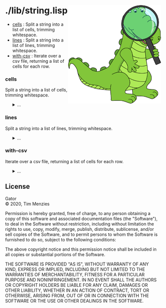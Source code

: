 <a name=top>
<img width=300 align=right src="https://raw.githubusercontent.com/timm/gator/main/docs/img/gator.png">

# ./lib/string.lisp
- [cells](#cells) : Split a string into a list of cells, trimming whitespace.
- [lines](#lines) : Split a string into a list of lines, trimming whitespace.
- [with-csv](#with-csv) : Iterate over a csv file, returning a list of cells for each row.

### cells

Split a string into a list of cells, trimming whitespace.

<ul><details><summary>...</summary>

```lisp
(defun cells (s &optional (lo 0) (hi (position #\, s :start (1+ lo))))
  "split a string into a list of cells, trimming whitespace."
  (cons (string-trim '(#\  #\tab #\newline) (subseq s lo hi))
        (if hi
            (cells s (1+ hi)))))
```
</details></ul>

### lines

Split a string into a list of lines, trimming whitespace.

<ul><details><summary>...</summary>

```lisp
(defun lines (s &optional (lo 0) (hi (position #\newline s :start (1+ lo))))
  "split a string into a list of lines, trimming whitespace."
  (cons (cells (subseq s lo hi))
        (if hi
            (lines s (1+ hi)))))
```
</details></ul>

### with-csv

Iterate over a csv file, returning a list of cells for each row.

<ul><details><summary>...</summary>

```lisp
(defmacro with-csv ((line file) &body body &aux (str (gensym)))
  "iterate over a csv file, returning a list of cells for each row."
  `(let (,line)
     (with-open-file (,str ,file)
       (while (setf ,line (read-line ,str nil))
        (when (> (length ,line) 0) (setf ,line (cells ,line)) ,@body)))))
```
</details></ul>

## License

Gator   
&copy; 2020, Tim Menzies

Permission is hereby granted, free of charge, to any person obtaining
a copy of this software and associated documentation files (the
"Software"), to deal in the Software without restriction, including
without limitation the rights to use, copy, modify, merge, publish,
distribute, sublicense, and/or sell copies of the Software, and to
permit persons to whom the Software is furnished to do so, subject
to the following conditions:

The above copyright notice and this permission notice shall be
included in all copies or substantial portions of the Software.

THE SOFTWARE IS PROVIDED "AS IS", WITHOUT WARRANTY OF ANY KIND,
EXPRESS OR IMPLIED, INCLUDING BUT NOT LIMITED TO THE WARRANTIES OF
MERCHANTABILITY, FITNESS FOR A PARTICULAR PURPOSE AND NONINFRINGEMENT.
IN NO EVENT SHALL THE AUTHORS OR COPYRIGHT HOLDERS BE LIABLE FOR
ANY CLAIM, DAMAGES OR OTHER LIABILITY, WHETHER IN AN ACTION OF
CONTRACT, TORT OR OTHERWISE, ARISING FROM, OUT OF OR IN CONNECTION
WITH THE SOFTWARE OR THE USE OR OTHER DEALINGS IN THE SOFTWARE.
